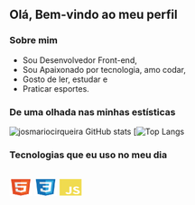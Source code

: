 ## Olá, Bem-vindo ao meu perfil
### Sobre mim
- Sou Desenvolvedor Front-end,
-  Sou Apaixonado por tecnologia, amo codar,
-  Gosto de ler, estudar e
-  Praticar esportes.
 
 ### De uma olhada nas minhas estísticas
 
![josmariocirqueira GitHub stats](https://github-readme-stats.vercel.app/api?username=josmariocirqueira&show_icons=true&theme=radical)
[![Top Langs](https://github-readme-stats.vercel.app/api/top-langs/?username=josmariocirqueira&layout=compact&langs_count=7&theme=radical)

### Tecnologias que eu uso no meu dia
 <div style="display: inline_block"><br>
  <img align="center" alt="logo-HTML" height="30" width="40" src="https://raw.githubusercontent.com/devicons/devicon/master/icons/html5/html5-original.svg">
  <img align="center" alt="logo-CSS" height="30" width="40" src="https://raw.githubusercontent.com/devicons/devicon/master/icons/css3/css3-original.svg">
  <img align="center" alt="logo-Js" height="30" width="40" src="https://raw.githubusercontent.com/devicons/devicon/master/icons/javascript/javascript-plain.svg">
</div>
